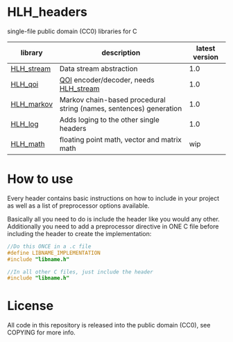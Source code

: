 # HLH_headers

single-file public domain (CC0) libraries for C

|library|description|latest version|
|---|---|---|
|[HLH_stream](HLH_stream.h)|Data stream abstraction|1.0|
|[HLH_qoi](HLH_qoi.h)|[QOI](https://qoiformat.org/) encoder/decoder, needs [HLH_stream](HLH_stream.h)|1.0|
|[HLH_markov](HLH_markov.h)|Markov chain-based procedural string (names, sentences) generation|1.0|
|[HLH_log](HLH_log.h)|Adds loging to the other single headers|1.0|
|[HLH_math](HLH_math.h)|floating point math, vector and matrix math|wip|

# How to use

Every header contains basic instructions on how to include in your project as well as a list of preprocessor options available. 

Basically all you need to do is include the header like you would any other. Additionally you need to add a preprocessor directive in ONE C file before including the header to create the implementation:

```C
//Do this ONCE in a .c file
#define LIBNAME_IMPLEMENTATION
#include "libname.h"

//In all other C files, just include the header
#include "libname.h"
```

# License

All code in this repository is released into the public domain (CC0), see COPYING for more info.
